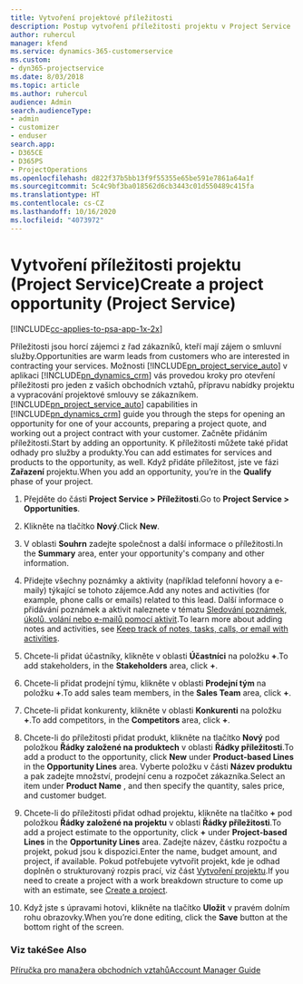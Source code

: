 ```yaml
---
title: Vytvoření projektové příležitosti
description: Postup vytvoření příležitosti projektu v Project Service
author: ruhercul
manager: kfend
ms.service: dynamics-365-customerservice
ms.custom:
- dyn365-projectservice
ms.date: 8/03/2018
ms.topic: article
ms.author: ruhercul
audience: Admin
search.audienceType:
- admin
- customizer
- enduser
search.app:
- D365CE
- D365PS
- ProjectOperations
ms.openlocfilehash: d822f37b5bb13f9f55355e65be591e7861a64a1f
ms.sourcegitcommit: 5c4c9bf3ba018562d6cb3443c01d550489c415fa
ms.translationtype: HT
ms.contentlocale: cs-CZ
ms.lasthandoff: 10/16/2020
ms.locfileid: "4073972"
---
```

# <a name="create-a-project-opportunity-project-service"></a><span data-ttu-id="e8ff3-103">Vytvoření příležitosti projektu (Project Service)</span><span class="sxs-lookup"><span data-stu-id="e8ff3-103">Create a project opportunity (Project Service)</span></span>

[!INCLUDE[cc-applies-to-psa-app-1x-2x](../includes/cc-applies-to-psa-app-1x-2x.md)]

<span data-ttu-id="e8ff3-104">Příležitosti jsou horcí zájemci z řad zákazníků, kteří mají zájem o smluvní služby.</span><span class="sxs-lookup"><span data-stu-id="e8ff3-104">Opportunities are warm leads from customers who are interested in contracting your services.</span></span> <span data-ttu-id="e8ff3-105">Možnosti [!INCLUDE[pn_project_service_auto](../includes/pn-project-service-auto.md)] v aplikaci [!INCLUDE[pn_dynamics_crm](../includes/pn-dynamics-crm.md)] vás provedou kroky pro otevření příležitosti pro jeden z vašich obchodních vztahů, přípravu nabídky projektu a vypracování projektové smlouvy se zákazníkem.</span><span class="sxs-lookup"><span data-stu-id="e8ff3-105">[!INCLUDE[pn_project_service_auto](../includes/pn-project-service-auto.md)] capabilities in [!INCLUDE[pn_dynamics_crm](../includes/pn-dynamics-crm.md)] guide you through the steps for opening an opportunity for one of your accounts, preparing a project quote, and working out a project contract with your customer.</span></span> <span data-ttu-id="e8ff3-106">Začněte přidáním příležitosti.</span><span class="sxs-lookup"><span data-stu-id="e8ff3-106">Start by adding an opportunity.</span></span> <span data-ttu-id="e8ff3-107">K příležitosti můžete také přidat odhady pro služby a produkty.</span><span class="sxs-lookup"><span data-stu-id="e8ff3-107">You can add estimates for services and products to the opportunity, as well.</span></span> <span data-ttu-id="e8ff3-108">Když přidáte příležitost, jste ve fázi **Zařazení** projektu.</span><span class="sxs-lookup"><span data-stu-id="e8ff3-108">When you add an opportunity, you’re in the **Qualify** phase of your project.</span></span>  
  
1.  <span data-ttu-id="e8ff3-109">Přejděte do části **Project Service > Příležitosti**.</span><span class="sxs-lookup"><span data-stu-id="e8ff3-109">Go to **Project Service > Opportunities**.</span></span>  
  
2.  <span data-ttu-id="e8ff3-110">Klikněte na tlačítko **Nový**.</span><span class="sxs-lookup"><span data-stu-id="e8ff3-110">Click **New**.</span></span>  
  
3.  <span data-ttu-id="e8ff3-111">V oblasti **Souhrn** zadejte společnost a další informace o příležitosti.</span><span class="sxs-lookup"><span data-stu-id="e8ff3-111">In the **Summary** area, enter your opportunity's company and other information.</span></span>  
  
4.  <span data-ttu-id="e8ff3-112">Přidejte všechny poznámky a aktivity (například telefonní hovory a e-maily) týkající se tohoto zájemce.</span><span class="sxs-lookup"><span data-stu-id="e8ff3-112">Add any notes and activities (for example, phone calls or emails) related to this lead.</span></span> <span data-ttu-id="e8ff3-113">Další informace o přidávání poznámek a aktivit naleznete v tématu [Sledování poznámek, úkolů, volání nebo e-mailů pomocí aktivit](https://docs.microsoft.com/dynamics365/customerengagement/on-premises/basics/work-with-activities).</span><span class="sxs-lookup"><span data-stu-id="e8ff3-113">To learn more about adding notes and activities, see [Keep track of notes, tasks, calls, or email with activities](https://docs.microsoft.com/dynamics365/customerengagement/on-premises/basics/work-with-activities).</span></span>  
  
5.  <span data-ttu-id="e8ff3-114">Chcete-li přidat účastníky, klikněte v oblasti **Účastníci** na položku **+**.</span><span class="sxs-lookup"><span data-stu-id="e8ff3-114">To add stakeholders, in the **Stakeholders** area, click **+**.</span></span>  
  
6.  <span data-ttu-id="e8ff3-115">Chcete-li přidat prodejní týmu, klikněte v oblasti **Prodejní tým** na položku **+**.</span><span class="sxs-lookup"><span data-stu-id="e8ff3-115">To add sales team members, in the **Sales Team** area, click **+**.</span></span>  
  
7.  <span data-ttu-id="e8ff3-116">Chcete-li přidat konkurenty, klikněte v oblasti **Konkurenti** na položku **+**.</span><span class="sxs-lookup"><span data-stu-id="e8ff3-116">To add competitors, in the **Competitors** area, click **+**.</span></span>  
  
8.  <span data-ttu-id="e8ff3-117">Chcete-li do příležitosti přidat produkt, klikněte na tlačítko **Nový** pod položkou **Řádky založené na produktech** v oblasti **Řádky příležitosti**.</span><span class="sxs-lookup"><span data-stu-id="e8ff3-117">To add a product to the opportunity, click **New** under **Product-based Lines** in the **Opportunity Lines** area.</span></span> <span data-ttu-id="e8ff3-118">Vyberte položku v části **Název produktu** a pak zadejte množství, prodejní cenu a rozpočet zákazníka.</span><span class="sxs-lookup"><span data-stu-id="e8ff3-118">Select an item under **Product Name** , and then specify the quantity, sales price, and customer budget.</span></span>  
  
9. <span data-ttu-id="e8ff3-119">Chcete-li do příležitosti přidat odhad projektu, klikněte na tlačítko **+** pod položkou **Řádky založené na projektu** v oblasti **Řádky příležitosti**.</span><span class="sxs-lookup"><span data-stu-id="e8ff3-119">To add a project estimate to the opportunity, click **+** under **Project-based Lines** in the **Opportunity Lines** area.</span></span> <span data-ttu-id="e8ff3-120">Zadejte název, částku rozpočtu a projekt, pokud jsou k dispozici.</span><span class="sxs-lookup"><span data-stu-id="e8ff3-120">Enter the name, budget amount, and project, if available.</span></span> <span data-ttu-id="e8ff3-121">Pokud potřebujete vytvořit projekt, kde je odhad doplněn o strukturovaný rozpis prací, viz část [Vytvoření projektu](../psa/create-project.md).</span><span class="sxs-lookup"><span data-stu-id="e8ff3-121">If you need to create a project with a work breakdown structure to come up with an estimate, see [Create a project](../psa/create-project.md).</span></span>  
  
10. <span data-ttu-id="e8ff3-122">Když jste s úpravami hotovi, klikněte na tlačítko **Uložit** v pravém dolním rohu obrazovky.</span><span class="sxs-lookup"><span data-stu-id="e8ff3-122">When you’re done editing, click the **Save** button at the bottom right of the screen.</span></span>  
  
### <a name="see-also"></a><span data-ttu-id="e8ff3-123">Viz také</span><span class="sxs-lookup"><span data-stu-id="e8ff3-123">See Also</span></span>  
 [<span data-ttu-id="e8ff3-124">Příručka pro manažera obchodních vztahů</span><span class="sxs-lookup"><span data-stu-id="e8ff3-124">Account Manager Guide</span></span>](../psa/account-manager-guide.md)
